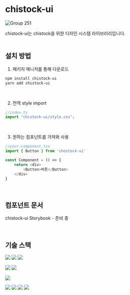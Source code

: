# chistock-ui

![Group 251](https://github.com/bh2980/chistock-ui/assets/74360958/cafaf5ef-db72-4ce1-9e8c-ee9d584a224a)

chistock-ui는 chistock을 위한 디자인 시스템 라이브러리입니다.  
<br/>

## 설치 방법

1. 패키지 매니저를 통해 다운로드

```bash
npm install chistock-ui
yarn add chistock-ui
```

<br/>

2. 전역 style import

```ts
//index.ts
import "chistock-ui/style.css";
```

<br/>

3. 원하는 컴포넌트를 가져와 사용

```ts
//your-component.tsx
import { Button } from 'chostock-ui'

const Component = () => {
    return <div>
        <Button>버튼</Button>
    </div>
}
```

<br/>

## 컴포넌트 문서

chistock-ui Storybook - 준비 중

<br/>

## 기술 스택

<img src="https://img.shields.io/badge/vite-646CFF?style=for-the-badge&logo=vite&logoColor=white"> <img src="https://img.shields.io/badge/typescript-3178C6?style=for-the-badge&logo=typescript&logoColor=white"> <img src="https://img.shields.io/badge/react-61DAFB?style=for-the-badge&logo=react&logoColor=black">

<img src="https://img.shields.io/badge/tailwind-06B6D4?style=for-the-badge&logo=tailwindcss&logoColor=white"> <img src="https://img.shields.io/badge/tailwind variants-000000?style=for-the-badge&logo=tailwindvariants&logoColor=white">

<img src="https://img.shields.io/badge/d3-F9A03C?style=for-the-badge&logo=d3.js&logoColor=white">

<img src="https://img.shields.io/badge/storybook-FF4785?style=for-the-badge&logo=storybook&logoColor=white"> <img src="https://img.shields.io/badge/chromatic-FC521F?style=for-the-badge&logo=chromatic&logoColor=white"> <img src="https://img.shields.io/badge/jest-C21325?style=for-the-badge&logo=jest&logoColor=white"> <img src="https://img.shields.io/badge/react testing library-E33332?style=for-the-badge&logo=testinglibrary&logoColor=white">

<br/>
